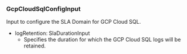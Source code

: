 ### GcpCloudSqlConfigInput
Input to configure the SLA Domain for GCP Cloud SQL.

- logRetention: SlaDurationInput
  - Specifies the duration for which the GCP Cloud SQL logs will be retained.

